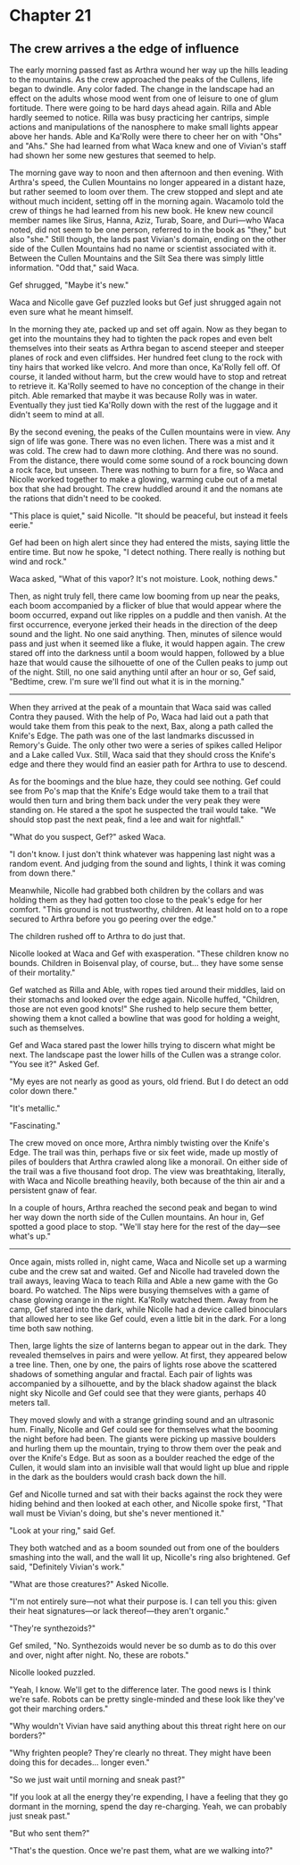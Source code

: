 # Chapter 21

## The crew arrives a the edge of influence

The early morning passed fast as Arthra wound her way up the hills leading to the mountains. As the crew approached the peaks of the Cullens, life began to dwindle. Any color faded. The change in the landscape had an effect on the adults whose mood went from one of leisure to one of glum fortitude. There were going to be hard days ahead again. Rilla and Able hardly seemed to notice. Rilla was busy practicing her cantrips, simple actions and manipulations of the nanosphere to make small lights appear above her hands. Able and Ka'Rolly were there to cheer her on with "Ohs" and "Ahs." She had learned from what Waca knew and one of Vivian's staff had shown her some new gestures that seemed to help.

The morning gave way to noon and then afternoon and then evening. With Arthra's speed, the Cullen Mountains no longer appeared in a distant haze, but rather seemed to loom over them. The crew stopped and slept and ate without much incident, setting off in the morning again. Wacamolo told the crew of things he had learned from his new book. He knew new council member names like Sirus, Hanna, Aziz, Turab, Soare, and Duri—who Waca noted, did not seem to be one person, referred to in the book as "they," but also "she." Still though, the lands past Vivian's domain, ending on the other side of the Cullen Mountains had no name or scientist associated with it. Between  the Cullen Mountains and the Silt Sea there was simply little information. "Odd that," said Waca.

Gef shrugged, "Maybe it's new."

Waca and Nicolle gave Gef puzzled looks but Gef just shrugged again not even sure what he meant himself.

In the morning they ate, packed up and set off again. Now as they began to get into the mountains they had to tighten the pack ropes and even belt themselves into their seats as Arthra began to ascend steeper and steeper planes of rock and even cliffsides. Her hundred feet clung to the rock with tiny hairs that worked like velcro. And more than once, Ka'Rolly fell off. Of course, it landed without harm, but the crew would have to stop and retreat to retrieve it. Ka'Rolly seemed to have no conception of the change in their pitch. Able remarked that maybe it was because Rolly was in water. Eventually they just tied Ka'Rolly down with the rest of the luggage and it didn't seem to mind at all.

By the second evening, the peaks of the Cullen mountains were in view. Any sign of life was gone. There was no even lichen. There was a mist and it was cold. The crew had to dawn more clothing. And there was no sound. From the distance, there would come some sound of a rock bouncing down a rock face, but unseen. There was nothing to burn for a fire, so Waca and Nicolle worked together to make a glowing, warming cube out of a metal box that she had brought. The crew huddled around it and the nomans ate the rations that didn't need to be cooked.

"This place is quiet," said Nicolle. "It should be peaceful, but instead it feels eerie."

Gef had been on high alert since they had entered the mists, saying little the entire time. But now he spoke, "I detect nothing. There really is nothing but wind and rock."

Waca asked, "What of this vapor? It's not moisture. Look, nothing dews."

Then, as night truly fell, there came low booming from up near the peaks, each boom accompanied by a flicker of blue that would appear where the boom occurred, expand out like ripples on a puddle and then vanish. At the first occurrence, everyone jerked their heads in the direction of the deep sound and the light. No one said anything. Then, minutes of silence would pass and just when it seemed like a fluke, it would happen again. The crew stared off into the darkness until a boom would happen, followed by a blue haze that would cause the silhouette of one of the Cullen peaks to jump out of the night. Still, no one said anything until after an hour or so, Gef said,  "Bedtime, crew. I'm sure we'll find out what it is in the morning."

* * *

When they arrived at the peak of a mountain that Waca said was called Contra they paused. With the help of Po, Waca had laid out a path that would take them from this peak to the next, Bax, along a path called the Knife's Edge. The path was one of the last landmarks discussed in Remory's Guide. The only other two were a series of spikes called Helipor and a Lake called Vux. Still, Waca said that they should cross the Knife's edge and there they would find an easier path for Arthra to use to descend.

As for the boomings and the blue haze, they could see nothing. Gef could see from Po's map that the Knife's Edge would take them to a trail that would then turn and bring them back under the very peak they were standing on. He stared a the spot he suspected the trail would take. "We should stop past the next peak, find a lee and wait for nightfall."

"What do you suspect, Gef?" asked Waca.

"I don't know. I just don't think whatever was happening last night was a random event. And judging from the sound and lights, I think it was coming from down there."

Meanwhile, Nicolle had grabbed both children by the collars and was holding them as they had gotten too close to the peak's edge for her comfort. "This ground is not trustworthy, children. At least hold on to a rope secured to Arthra before you go peering over the edge."

The children rushed off to Arthra to do just that.

Nicolle looked at Waca and Gef with exasperation. "These children know no bounds. Children in Boisenval play, of course, but... they have some sense of their mortality."

Gef watched as Rilla and Able, with ropes tied around their middles, laid on their stomachs and looked over the edge again. Nicolle huffed, "Children, those are not even good knots!" She rushed to help secure them better, showing them a knot called a bowline that was good for holding a weight, such as themselves.

Gef and Waca stared past the lower hills trying to discern what might be next. The landscape past the lower hills of the Cullen was a strange color. "You see it?" Asked Gef.

"My eyes are not nearly as good as yours, old friend. But I do detect an odd color down there."

"It's metallic."

"Fascinating."

The crew moved on once more, Arthra nimbly twisting over the Knife's Edge. The trail was thin, perhaps five or six feet wide, made up mostly of piles of boulders that Arthra crawled along like a monorail. On either side of the trail was a five thousand foot drop. The view was breathtaking, literally, with Waca and Nicolle breathing heavily, both because of the thin air and a persistent gnaw of fear. 

In a couple of hours, Arthra reached the second peak and began to wind her way down the north side of the Cullen mountains. An hour in, Gef spotted a good place to stop. "We'll stay here for the rest of the day—see what's up."

* * *

Once again, mists rolled in, night came, Waca and Nicolle set up a warming cube and the crew sat and waited. Gef and Nicolle had traveled down the trail aways, leaving Waca to teach Rilla and Able a new game with the Go board. Po watched. The Nips were busying themselves with a game of chase glowing orange in the night. Ka'Rolly watched them. Away from he camp, Gef stared into the dark, while Nicolle had a device called binoculars that allowed her to see like Gef could, even a little bit in the dark. For a long time both saw nothing.

Then, large lights the size of lanterns began to appear out in the dark. They revealed themselves in pairs and were yellow. At first, they appeared below a tree line. Then, one by one, the pairs of lights rose above the scattered shadows of something angular and fractal. Each pair of lights was accompanied by a silhouette, and by the black shadow against the black night sky Nicolle and Gef could see that they were giants, perhaps 40 meters tall.

They moved slowly and with a strange grinding sound and an ultrasonic hum. Finally, Nicolle and Gef could see for themselves what the booming the night before had been. The giants were picking up massive boulders and hurling them up the mountain, trying to throw them over the peak and over the Knife's Edge. But as soon as a boulder reached the edge of the Cullen, it would slam into an invisible wall that would light up blue and ripple in the dark as the boulders would crash back down the hill.

Gef and Nicolle turned and sat with their backs against the rock they were hiding behind and then looked at each other, and Nicolle spoke first, "That wall must be Vivian's doing, but she's never mentioned it."

"Look at your ring," said Gef.

They both watched and as a boom sounded out from one of the boulders smashing into the wall, and the wall lit up, Nicolle's ring also brightened. Gef said, "Definitely Vivian's work."

"What are those creatures?" Asked Nicolle.

"I'm not entirely sure—not what their purpose is. I can tell you this: given their heat signatures—or lack thereof—they aren't organic."

"They're synthezoids?"

Gef smiled, "No. Synthezoids would never be so dumb as to do this over and over, night after night. No, these are robots."

Nicolle looked puzzled.

"Yeah, I know. We'll get to the difference later. The good news is I think we're safe. Robots can be pretty single-minded and these look like they've got their marching orders."

"Why wouldn't Vivian have said anything about this threat right here on our borders?"

"Why frighten people? They're clearly no threat. They might have been doing this for decades... longer even."

"So we just wait until morning and sneak past?"

"If you look at all the energy they're expending, I have a feeling that they go dormant in the morning, spend the day re-charging. Yeah, we can probably just sneak past."

"But who sent them?"

"That's the question. Once we're past them, what are we walking into?"